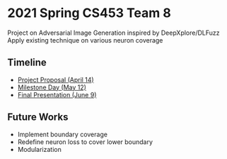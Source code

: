 # 2021 Spring CS453 Team 8
Project on Adversarial Image Generation inspired by DeepXplore/DLFuzz  
Apply existing technique on various neuron coverage  

## Timeline
* [Project Proposal (April 14)](./docs/2021S-CS453-Team8-project-proposal.pdf)  
* [Milestone Day (May 12)](./docs/2021S-CS453-Team8-milestone.pdf)  
* [Final Presentation (June 9)](./docs/2021S-CS453-Team8-final-presentation.pdf)  

## Future Works
- Implement boundary coverage  
- Redefine neuron loss to cover lower boundary  
- Modularization  